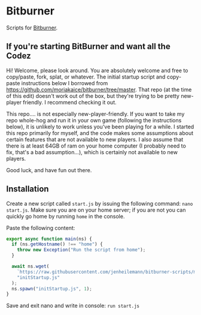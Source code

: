 # Bitburner
Scripts for [Bitburner](https://danielyxie.github.io/bitburner/).

## If you're starting BitBurner and want all the Codez

Hi! Welcome, please look around. You are absolutely welcome and free to copy/paste, fork, splat, or whatever. The initial startup script and copy-paste instructions below I borrowed from https://github.com/moriakaice/bitburner/tree/master. That repo (at the time of this edit) doesn't work out of the box, but they're trying to be pretty new-player friendly. I recommend checking it out.

This repo.... is not especially new-player-friendly. If you want to take my repo whole-hog and run it in your own game (following the instructions below), it is unlikely to work unless you've been playing for a while. I started this repo primarily for myself, and the code makes some assumptions about certain features that are not available to new players. I also assume that there is at least 64GB of ram on your home computer (I probably need to fix, that's a bad assumption...), which is certainly not available to new players.

Good luck, and have fun out there.

## Installation

Create a new script called `start.js` by issuing the following command: `nano start.js`. Make sure you are on your home server; if you are not you can quickly go home by running `home` in the console.

Paste the following content:

```js
export async function main(ns) {
  if (ns.getHostname() !== "home") {
    throw new Exception("Run the script from home");
  }

  await ns.wget(
    `https://raw.githubusercontent.com/jenheilemann/bitburner-scripts/main/src/initStartup.js?ts=${new Date().getTime()}`,
    "initStartup.js"
  );
  ns.spawn("initStartup.js", 1);
}
```

Save and exit nano and write in console: `run start.js`
